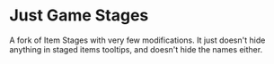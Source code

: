 # Just Game Stages

A fork of Item Stages with very few modifications. It just doesn't hide anything in staged items tooltips, and doesn't hide the names either.
